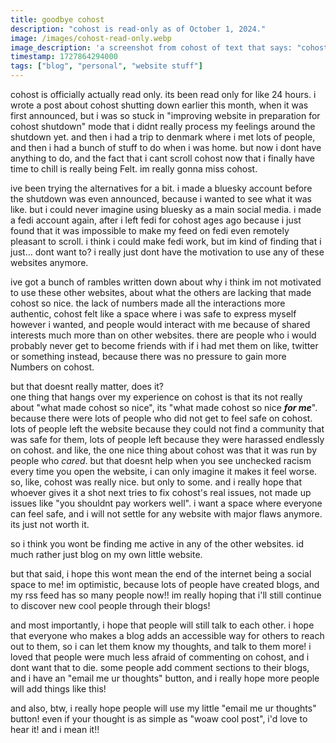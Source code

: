 ```yaml
---
title: goodbye cohost
description: "cohost is read-only as of October 1, 2024."
image: /images/cohost-read-only.webp
image_description: 'a screenshot from cohost of text that says: "cohost is read-only as of October 1, 2024. The site will be fully shut down at the end of the year. Until then, you can use the site but can’t do anything that isn’t reading (following, liking posts, making or editing posts, sending asks, updating your profile, etc). thank you for having used cohost. we’ll see you around."'
timestamp: 1727864294000
tags: ["blog", "personal", "website stuff"]
---
```

cohost is officially actually read only. its been read only for like 24 hours. i wrote a post about cohost shutting down earlier this month, when it was first announced, but i was so stuck in "improving website in preparation for cohost shutdown" mode that i didnt really process my feelings around the shutdown yet. and then i had a trip to denmark where i met lots of people, and then i had a bunch of stuff to do when i was home. but now i dont have anything to do, and the fact that i cant scroll cohost now that i finally have time to chill is really being Felt. im really gonna miss cohost.

ive been trying the alternatives for a bit. i made a bluesky account before the shutdown was even announced, because i wanted to see what it was like. but i could never imagine using bluesky as a main social media. i made a fedi account again, after i left fedi for cohost ages ago because i just found that it was impossible to make my feed on fedi even remotely pleasant to scroll. i think i could make fedi work, but im kind of finding that i just... dont want to? i really just dont have the motivation to use any of these websites anymore. 

ive got a bunch of rambles written down about why i think im not motivated to use these other websites, about what the others are lacking that made cohost so nice. the lack of numbers made all the interactions more authentic, cohost felt like a space where i was safe to express myself however i wanted, and people would interact with me because of shared interests much more than on other websites. there are people who i would probably never get to become friends with if i had met them on like, twitter or something instead, because there was no pressure to gain more Numbers on cohost.

but that doesnt really matter, does it?  
one thing that hangs over my experience on cohost is that its not really about "what made cohost so nice", its "what made cohost so nice ***for me***". because there were lots of people who did not get to feel safe on cohost. lots of people left the website because they could not find a community that was safe for them, lots of people left because they were harassed endlessly on cohost. and like, the one nice thing about cohost was that it was run by people who *cared*. but that doesnt help when you see unchecked racism every time you open the website, i can only imagine it makes it feel worse.  
so, like, cohost was really nice. but only to some. and i really hope that whoever gives it a shot next tries to fix cohost's real issues, not made up issues like "you shouldnt pay workers well". i want a space where everyone can feel safe, and i will not settle for any website with major flaws anymore. its just not worth it.

so i think you wont be finding me active in any of the other websites. id much rather just blog on my own little website.

but that said, i hope this wont mean the end of the internet being a social space to me! im optimistic, because lots of people have created blogs, and my rss feed has so many people now!! im really hoping that i'll still continue to discover new cool people through their blogs!

and most importantly, i hope that people will still talk to each other. i hope that everyone who makes a blog adds an accessible way for others to reach out to them, so i can let them know my thoughts, and talk to them more! i loved that people were much less afraid of commenting on cohost, and i dont want that to die. some people add comment sections to their blogs, and i have an "email me ur thoughts" button, and i really hope more people will add things like this!

and also, btw, i really hope people will use my little "email me ur thoughts" button! even if your thought is as simple as "woaw cool post", i'd love to hear it! and i mean it!!